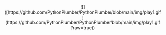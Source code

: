 <p align="center">
![]([https://github.com/PythonPlumber/PythonPlumber/blob/main/img/play1.gif](https://github.com/PythonPlumber/PythonPlumber/blob/main/img/play1.gif?raw=true))
</p>
